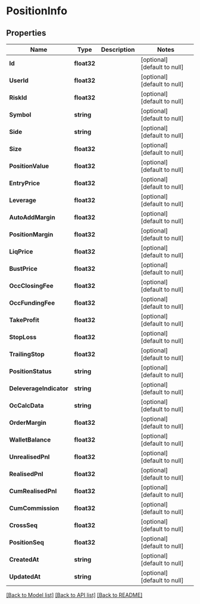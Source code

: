 # PositionInfo

## Properties
Name | Type | Description | Notes
------------ | ------------- | ------------- | -------------
**Id** | **float32** |  | [optional] [default to null]
**UserId** | **float32** |  | [optional] [default to null]
**RiskId** | **float32** |  | [optional] [default to null]
**Symbol** | **string** |  | [optional] [default to null]
**Side** | **string** |  | [optional] [default to null]
**Size** | **float32** |  | [optional] [default to null]
**PositionValue** | **float32** |  | [optional] [default to null]
**EntryPrice** | **float32** |  | [optional] [default to null]
**Leverage** | **float32** |  | [optional] [default to null]
**AutoAddMargin** | **float32** |  | [optional] [default to null]
**PositionMargin** | **float32** |  | [optional] [default to null]
**LiqPrice** | **float32** |  | [optional] [default to null]
**BustPrice** | **float32** |  | [optional] [default to null]
**OccClosingFee** | **float32** |  | [optional] [default to null]
**OccFundingFee** | **float32** |  | [optional] [default to null]
**TakeProfit** | **float32** |  | [optional] [default to null]
**StopLoss** | **float32** |  | [optional] [default to null]
**TrailingStop** | **float32** |  | [optional] [default to null]
**PositionStatus** | **string** |  | [optional] [default to null]
**DeleverageIndicator** | **string** |  | [optional] [default to null]
**OcCalcData** | **string** |  | [optional] [default to null]
**OrderMargin** | **float32** |  | [optional] [default to null]
**WalletBalance** | **float32** |  | [optional] [default to null]
**UnrealisedPnl** | **float32** |  | [optional] [default to null]
**RealisedPnl** | **float32** |  | [optional] [default to null]
**CumRealisedPnl** | **float32** |  | [optional] [default to null]
**CumCommission** | **float32** |  | [optional] [default to null]
**CrossSeq** | **float32** |  | [optional] [default to null]
**PositionSeq** | **float32** |  | [optional] [default to null]
**CreatedAt** | **string** |  | [optional] [default to null]
**UpdatedAt** | **string** |  | [optional] [default to null]

[[Back to Model list]](../README.md#documentation-for-models) [[Back to API list]](../README.md#documentation-for-api-endpoints) [[Back to README]](../README.md)


